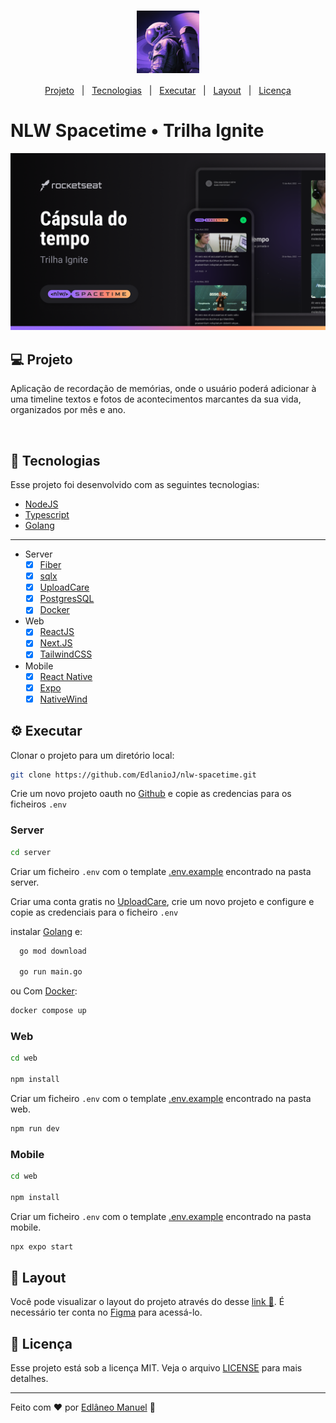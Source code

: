 
# <img alt="NLW Spacetime" src="/docs/images/logo.png" style="display: block; margin: 0 auto" width="100px"  />

</p>

<center>

 [Projeto](#-projeto)&nbsp;&nbsp;&nbsp;|&nbsp;&nbsp;&nbsp;[Tecnologias](#rocket-tecnologias)&nbsp;&nbsp;&nbsp;|&nbsp;&nbsp;&nbsp;[Executar](#gear-executar)&nbsp;&nbsp;&nbsp;|&nbsp;&nbsp;&nbsp;[Layout](#nail_care-layout)&nbsp;&nbsp;&nbsp;|&nbsp;&nbsp;&nbsp;[Licença](#-licença)
</center>

# NLW Spacetime • Trilha Ignite

![Cover](/docs/images/cover.png)

## 💻 Projeto

Aplicação de recordação de memórias, onde o usuário poderá adicionar à uma timeline textos e fotos de acontecimentos marcantes da sua vida, organizados por mês e ano.

</br>

## :rocket: Tecnologias

Esse projeto foi desenvolvido com as seguintes tecnologias:

- [NodeJS](https://nodejs.org/en/)
- [Typescript](https://www.typescriptlang.org/)
- [Golang](https://go.dev/)

---

- Server
  - [x] [Fiber](https://docs.gofiber.io/)
  - [x] [sqlx](https://github.com/jmoiron/sqlx)
  - [x] [UploadCare](https://uploadcare.com/)
  - [x] [PostgresSQL](https://www.postgresql.org/)
  - [x] [Docker](https://www.docker.com/)
- Web
  - [x] [ReactJS](https://reactjs.org/)
  - [x] [Next.JS](https://nextjs.org/)
  - [x] [TailwindCSS](https://tailwindcss.com/)

- Mobile
  - [x] [React Native](https://reactnative.dev/)
  - [x] [Expo](https://expo.dev/)
  - [x] [NativeWind](https://www.nativewind.dev/)

## :gear: Executar

Clonar o projeto para um diretório local:</p>

```bash
git clone https://github.com/EdlanioJ/nlw-spacetime.git
```

Crie um novo projeto oauth no [Github](https://github.com/settings/apps) e copie as credencias para os ficheiros `.env`

### Server

```bash
cd server
```

Criar um ficheiro `.env` com o template [.env.example](/server/.env.example) encontrado na pasta server.

Criar uma conta gratis no [UploadCare](https://uploadcare.com/), crie um novo projeto e configure e copie as credenciais para o ficheiro `.env`

instalar [Golang](https://go.dev/) e:

```bash
  go mod download
  
  go run main.go
```

ou Com [Docker](https://www.docker.com/):

```bash
docker compose up
```

### Web

```bash
cd web

npm install
```

Criar um ficheiro `.env` com o template [.env.example](/web/.env.example) encontrado na pasta web.

```bash
npm run dev
```

### Mobile

```bash
cd web

npm install
```

Criar um ficheiro `.env` com o template [.env.example](/mobile/.env.example) encontrado na pasta mobile.

```bash
npx expo start
```

## :nail_care: Layout

Você pode visualizar o layout do projeto através do desse [link :link:](https://www.figma.com/file/dCOA0zAWoSge4yRiyzVXn4/C%C3%A1psula-do-tempo-%E2%80%A2-Trilha-Ignite-(Community)?type=design&node-id=206-157&t=PKFsdAi7pDIdgYSK-0). É necessário ter conta no [Figma](https://figma.com) para acessá-lo.

## 📝 Licença

Esse projeto está sob a licença MIT. Veja o arquivo [LICENSE](LICENSE) para mais detalhes.

---

Feito com :heart: por [Edlâneo Manuel](https://github.com/EdlanioJ) :wave:
